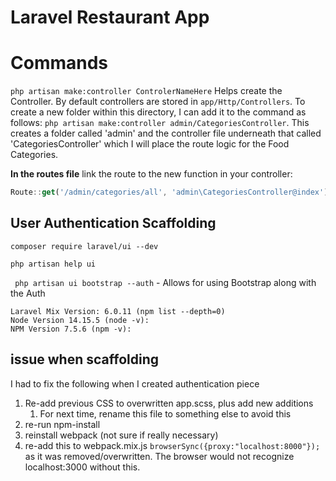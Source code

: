 # Laravel Restaurant App


# Commands
`php artisan make:controller ControlerNameHere` Helps create the Controller. By default controllers are stored in `app/Http/Controllers`. To create a new folder within this directory, I can add it to the command as follows: `php artisan make:controller admin/CategoriesController`. This creates a folder called 'admin' and the controller file underneath that called 'CategoriesController' which I will place the route logic for the Food Categories.

**In the routes file** link the route to the new function in your controller:
```js
Route::get('/admin/categories/all', 'admin\CategoriesController@index');
```

## User Authentication Scaffolding
```
composer require laravel/ui --dev
```
`php artisan help ui` 

` php artisan ui bootstrap --auth` - Allows for using Bootstrap along with the Auth

```
Laravel Mix Version: 6.0.11 (npm list --depth=0)
Node Version 14.15.5 (node -v):
NPM Version 7.5.6 (npm -v):
```

## issue when scaffolding
I had to fix the following when I created authentication piece
1. Re-add previous CSS to overwritten app.scss, plus add new additions
   1. For next time, rename this file to something else to avoid this
2. re-run npm-install
3. reinstall webpack (not sure if really necessary)
4. re-add this to webpack.mix.js `browserSync({proxy:"localhost:8000"});` as it was removed/overwritten. The browser would not recognize localhost:3000 without this.